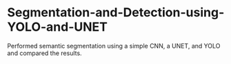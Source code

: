 # Segmentation-and-Detection-using-YOLO-and-UNET
Performed semantic segmentation using a simple CNN, a UNET, and YOLO and compared the results.
